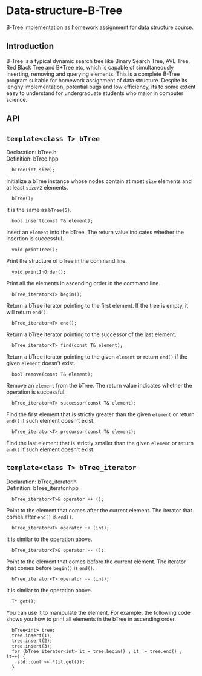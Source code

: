 # Data-structure-B-Tree
B-Tree implementation as homework assignment for data structure course.
## Introduction
B-Tree is a typical dynamic search tree like Binary Search Tree, AVL Tree, Red Black Tree and B+Tree etc, which is capable of simultaneously inserting, removing and querying elements. This is a complete B-Tree program suitable for homework assignment of data structure. Despite its lenghy implementation, potential bugs and low efficiency, its to some extent easy to understand for undergraduate students who major in computer science.
## API
## ``` template<class T> bTree ```
Declaration: bTree.h\
Definition: bTree.hpp
```
  bTree(int size);
```
Initialize a bTree instance whose nodes contain at most ```size``` elements and at least ```size/2``` elements.
```
  bTree();
```
It is the same as ```bTree(5)```.
```
  bool insert(const T& element);
```
Insert an ```element``` into the bTree. The return value indicates whether the insertion is successful.
```
  void printTree();
```
Print the structure of bTree in the command line.
```
  void printInOrder();
```
Print all the elements in ascending order in the command line.
```
  bTree_iterator<T> begin();
```
Return a bTree iterator pointing to the first element. If the tree is empty, it will return ```end()```.
```
  bTree_iterator<T> end();
```
Return a bTree iterator pointing to the successor of the last element.
```
  bTree_iterator<T> find(const T& element);
```
Return a bTree iterator pointing to the given ```element``` or return ```end()``` if the given ```element``` doesn't exist.
```
  bool remove(const T& element);
```
Remove an ```element``` from the bTree. The return value indicates whether the operation is successful.
```
  bTree_iterator<T> successor(const T& element);
```
Find the first element that is strictly greater than the given ```element``` or return ```end()``` if such element doesn't exist.
```
  bTree_iterator<T> precursor(const T& element);
```
Find the last element that is strictly smaller than the given ```element``` or return ```end()``` if such element doesn't exist.
## ```template<class T> bTree_iterator```
Declaration: bTree_iterator.h\
Definition: bTree_iterator.hpp
```
  bTree_iterator<T>& operator ++ ();
```
Point to the element that comes after the current element. The iterator that comes after ```end()``` is ```end()```.
```
  bTree_iterator<T> operator ++ (int);
```
It is similar to the operation above.
```
  bTree_iterator<T>& operator -- ();
```
Point to the element that comes before the current element. The iterator that comes before ```begin()``` is ```end()```.
```
  bTree_iterator<T> operator -- (int);
```
It is similar to the operation above.
```
  T* get();
```
You can use it to manipulate the element. For example, the following code shows you how to print all elements in the bTree in ascending order.
```
  bTree<int> tree;
  tree.insert(1);
  tree.insert(2);
  tree.insert(3);
  for (bTree_iterator<int> it = tree.begin() ; it != tree.end() ; it++) {
    std::cout << *(it.get());
  }
```
